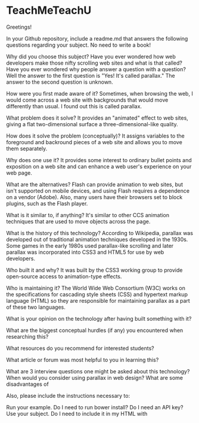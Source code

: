 # TeachMeTeachU
Greetings!

In your Github repository, include a readme.md that answers the following questions regarding your subject. No need to write a book!

Why did you choose this subject?
Have you ever wondered how web developers make those nifty scrolling web sites and what is that called? Have you ever wondered why people answer a question with a question? Well the answer to the first question is "Yes! It's called parallax." The answer to the second question is unknown.

How were you first made aware of it?
Sometimes, when browsing the web, I would come across a web site with backgrounds that would move differently than usual. I found out this is called parallax.

What problem does it solve?
It provides an "animated" effect to web sites, giving a flat two-dimensional surface a three-dimensional-like quality.

How does it solve the problem (conceptually)?
It assigns variables to the foreground and backround pieces of a web site and allows you to move them separately.

Why does one use it?
It provides some interest to ordinary bullet points and exposition on a web site and can enhance a web user's experience on your web page.

What are the alternatives?
Flash can provide animation to web sites, but isn't supported on mobile devices, and using Flash requires a dependence on a vendor (Adobe). Also, many users have their browsers set to block plugins, such as the Flash player.

What is it similar to, if anything?
It's similar to other CCS animation techniques that are used to move objects across the page.

What is the history of this technology?
According to Wikipedia, parallax was developed out of traditional animation techniques developed in the 1930s. Some games in the early 1980s used parallax-like scrolling and later parallax was incorporated into CSS3 and HTML5 for use by web developers.

Who built it and why?
It was built by the CSS3 working group to provide open-source access to animation-type effects.

Who is maintaining it?
The World Wide Web Consortium (W3C) works on the specifications for cascading style sheets (CSS) and hypertext markup language (HTML) so they are responsible for maintaining parallax as a part of these two languages.

What is your opinion on the technology after having built something with it?

What are the biggest conceptual hurdles (if any) you encountered when researching this?

What resources do you recommend for interested students?

What article or forum was most helpful to you in learning this?

What are 3 interview questions one might be asked about this technology?
When would you consider using parallax in web design?
What are some disadvantages of 

Also, please include the instructions necessary to:

Run your example.
Do I need to run bower install? Do I need an API key?
Use your subject.
Do I need to include it in my HTML with <script> tags? Do I need to brew install anything? Can I deploy it to Heroku?
Suggestions for subjects

React.js
Meteor.js
Python/Django
Drupal/WordPress/PHP
